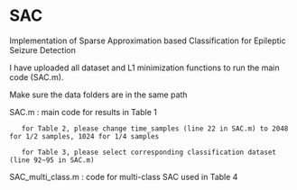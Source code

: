 # SAC
Implementation of Sparse Approximation based Classification for Epileptic Seizure Detection

I have uploaded all dataset and L1 minimization functions to run the main code (SAC.m).

Make sure the data folders are in the same path 

SAC.m : main code for results in Table 1  
       
       for Table 2, please change time_samples (line 22 in SAC.m) to 2048 for 1/2 samples, 1024 for 1/4 samples
       
       for Table 3, please select corresponding classification dataset (line 92~95 in SAC.m)
        
SAC_multi_class.m : code for multi-class SAC used in Table 4




